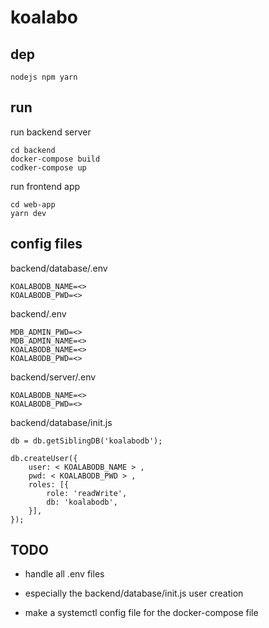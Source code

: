 # koalabo

## dep

```
nodejs npm yarn
```

## run
run backend server
```
cd backend
docker-compose build
codker-compose up
```
run frontend app
```
cd web-app
yarn dev
```

## config files

backend/database/.env

```
KOALABODB_NAME=<>
KOALABODB_PWD=<>
```

backend/.env

```
MDB_ADMIN_PWD=<>
MDB_ADMIN_NAME=<>
KOALABODB_NAME=<>
KOALABODB_PWD=<>
```

backend/server/.env

```
KOALABODB_NAME=<>
KOALABODB_PWD=<>
```

backend/database/init.js

```
db = db.getSiblingDB('koalabodb');

db.createUser({
    user: < KOALABODB_NAME > ,
    pwd: < KOALABODB_PWD > ,
    roles: [{
        role: 'readWrite',
        db: 'koalabodb',
    }],
});
```

## TODO

- handle all .env files

- especially the backend/database/init.js user creation

- make a systemctl config file for the docker-compose file

